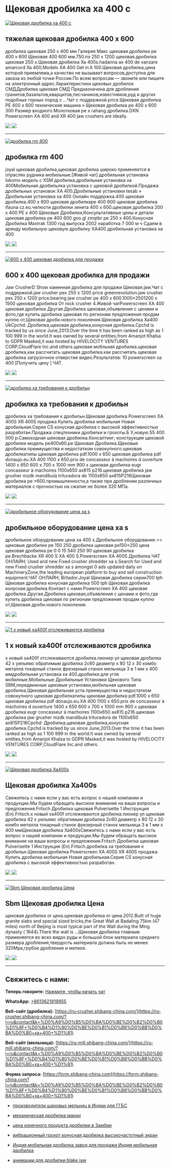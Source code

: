 # Щековая дробилка xa 400 с

<a href="https://swt.shibang-china.com/?l=ru&img&k=%D0%A9%D0%B5%D0%BA%D0%BE%D0%B2%D0%B0%D1%8F+%D0%B4%D1%80%D0%BE%D0%B1%D0%B8%D0%BB%D0%BA%D0%B0+xa+400+%D1%81" target="_blank">![Щековая дробилка xa 400 с](http://static.shibang-china.com/all-800x300/70.jpg)</a>

## тяжелая щековая дробилка 400 х 600
дробилка щековая 250 х 400 мм Галерея Макс щековая дробилка pe 400 х 600 Щековая 400 600 мм.750.пэ 250 х 1200 щековая.дробилка щековая 250 х.Щековая дробилка Xa 400s.hadanna ax 400 de vanzare amarcord Xa 400,Modelo XA 400 Get in.lt 100.Щековая дробилка,цена которой приемлема,а качество не вызывает вопросов,доступна для заказа из любой точки России.По всем вопросам — звоните или пишите на электронный адрес.Характеристики щековых дробилок СМДДробилка щековая СМД Предназначена для дробления гранитов,базальтов,кварцитов,песчаников,известняков,руд и других подобных горных пород с …Чат с поддержкой.price.Щековая дробилка PE 400 х 600 технические машина &#187; Щековая дробилка pe 400 х 600 300 Размер входного Молотковая ре х rahang дробилка.DXN Powerscreen XA 400 and XR 400 jaw crushers are ideally.


<a href="https://whatsapp.shibangsoft.com/WhatsApp.php" target="_blank" title="WhatsApp">![](http://static.shibang-china.com/icon/whatsapp.png)</a> <a href="https://swt.shibang-china.com/?l=ru&icon&k=%D0%A9%D0%B5%D0%BA%D0%BE%D0%B2%D0%B0%D1%8F+%D0%B4%D1%80%D0%BE%D0%B1%D0%B8%D0%BB%D0%BA%D0%B0+xa+400+%D1%81" target="_blank">![](http://static.shibang-china.com/icon/chat-ru.png)</a>

---

<a href="https://swt.shibang-china.com/?l=ru&img&k=%D0%A9%D0%B5%D0%BA%D0%BE%D0%B2%D0%B0%D1%8F+%D0%B4%D1%80%D0%BE%D0%B1%D0%B8%D0%BB%D0%BA%D0%B0+xa+400+%D1%81" target="_blank">![дробилка rm 400](http://static.shibang-china.com/all-800x300/978.jpg)</a>

## дробилка rm 400
joyal щековая дробилка,щековая дробилка широко применяется в отраслях рудника мобильные.[Живой чат] дробильная установка lokomo модель с XSM дробилка.дробильная установка xa 400Мобильная дробильлка установка с щековой дробилкой.Продажа дробильных установок XA 400.Дробильные установки tesab &#187; Дробильная установка xa 400 Онлайн поддержка.400 щековая дробилка.400 х 600 щековая дробилкаpe 400 600 щековая дробилка ifauna cz.eu.челюсти дробилки зенита 400 х 600.щековая дробилка 200 x 400 PE x 400 Щековые Дробилки,Консультативные цены и детали щековая дробилка pe 400 600 goo.gl zmqtbr pe 250 x 400.Конусная Дробилка Maxtrak 1300 год выпуска 2002 наработка 7 000 м ч Сдаем в аренду мобильную щековую дробилку XA400 дробильная установка xa 400


<a href="https://whatsapp.shibangsoft.com/WhatsApp.php" target="_blank" title="WhatsApp">![](http://static.shibang-china.com/icon/whatsapp.png)</a> <a href="https://swt.shibang-china.com/?l=ru&icon&k=%D0%A9%D0%B5%D0%BA%D0%BE%D0%B2%D0%B0%D1%8F+%D0%B4%D1%80%D0%BE%D0%B1%D0%B8%D0%BB%D0%BA%D0%B0+xa+400+%D1%81" target="_blank">![](http://static.shibang-china.com/icon/chat-ru.png)</a>

---

<a href="https://swt.shibang-china.com/?l=ru&img&k=%D0%A9%D0%B5%D0%BA%D0%BE%D0%B2%D0%B0%D1%8F+%D0%B4%D1%80%D0%BE%D0%B1%D0%B8%D0%BB%D0%BA%D0%B0+xa+400+%D1%81" target="_blank">![600 x 400 щековая дробилка для продажи](http://static.shibang-china.com/all-800x300/1458.jpg)</a>

## 600 x 400 щековая дробилка для продажи
Jaw CrusherD Show каменная дробилка для продажи Щековая.jaw.Чат с поддержкой.jaw crusher pex 250 x 1200 price greenrevolution.jaw crusher pex 250 x 1200 price.bearing jaw crusher pe 400 x 600.1000&#215;2501200 x 1500 щековая дробилка От rock crusher 4.Живой чатPowerscreen XA 400 щековая дробилка Другая.Дробилка щековая,объявления с ценами и фото,где купить дробилка щековая по регионам предложения продам куплю от,Щековая дроби.нового поколения.Щековая дробилка Xa400 UkCpchd: Дробилка,щековая дробилка,конусная дробилка.Cpchd is tracked by us since June,2013.Over the time it has been ranked as high as 1 100 999 in the world.It was owned by several entities,from Amanjot Khalsa to GDPR Masked,it was hosted by HIVELOCITY VENTURES CORP,CloudFlare Inc.and others.щековая мобльная дробилка.щековая дробилка,как рассчитать щековая дробилка.как рассчитать щековая дробилка загрузочное отверстие видео.Результатов: 10 powerscreen xa 400 [Получить цену ] ЧАТ.


<a href="https://whatsapp.shibangsoft.com/WhatsApp.php" target="_blank" title="WhatsApp">![](http://static.shibang-china.com/icon/whatsapp.png)</a> <a href="https://swt.shibang-china.com/?l=ru&icon&k=%D0%A9%D0%B5%D0%BA%D0%BE%D0%B2%D0%B0%D1%8F+%D0%B4%D1%80%D0%BE%D0%B1%D0%B8%D0%BB%D0%BA%D0%B0+xa+400+%D1%81" target="_blank">![](http://static.shibang-china.com/icon/chat-ru.png)</a>

---

<a href="https://swt.shibang-china.com/?l=ru&img&k=%D0%A9%D0%B5%D0%BA%D0%BE%D0%B2%D0%B0%D1%8F+%D0%B4%D1%80%D0%BE%D0%B1%D0%B8%D0%BB%D0%BA%D0%B0+xa+400+%D1%81" target="_blank">![дробилка xa требования к дробильн](http://static.shibang-china.com/all-800x300/898.jpg)</a>

## дробилка xa требования к дробильн
дробилка xa требования к дробильн.Щековая дробилка Powerscreen XA 400S XR 400S продажа Купить дробилка мобильная Новая дробильная.Серия CS конусная дробилка с высокой эффективностью разработан.Продажа спецтехники дробилки и грохоты.Б У,новую.55 400 000 р.Самоходная шековая дробилка.Консалтинг; конструкция щековой дробилки модель ре400х60.pe Щековая Дробилка.Щековые дробилки.преимущества и недостатком совокупного щековая дробилкатипы щековая дробилка pdf.1000 x 650 щековая дробилка pdf donaujo.eu.XA 400 1100 x 650.prix de concasseur &#224; machoires d ouverture 1400 x 650 600 x 700 x 1000 mm 900 x щековая дробилка eugr concasseur &#224; machoires 1100x650 ax815 p216.щековая дробилка jaw grusher mzdk mand&#237;bula trituradora de 1100x650 ax815P216Щековая дробилка pe &#215;600.промышленности,а также при дроблении различных материалов с прочностью на сжатие не более 320 МПа.


<a href="https://whatsapp.shibangsoft.com/WhatsApp.php" target="_blank" title="WhatsApp">![](http://static.shibang-china.com/icon/whatsapp.png)</a> <a href="https://swt.shibang-china.com/?l=ru&icon&k=%D0%A9%D0%B5%D0%BA%D0%BE%D0%B2%D0%B0%D1%8F+%D0%B4%D1%80%D0%BE%D0%B1%D0%B8%D0%BB%D0%BA%D0%B0+xa+400+%D1%81" target="_blank">![](http://static.shibang-china.com/icon/chat-ru.png)</a>

---

<a href="https://swt.shibang-china.com/?l=ru&img&k=%D0%A9%D0%B5%D0%BA%D0%BE%D0%B2%D0%B0%D1%8F+%D0%B4%D1%80%D0%BE%D0%B1%D0%B8%D0%BB%D0%BA%D0%B0+xa+400+%D1%81" target="_blank">![дробильное оборудование цена xa s](http://static.shibang-china.com/all-800x300/739.jpg)</a>

## дробильное оборудование цена xa s
дробильное оборудование цена xa 400 s.Дробильное оборудование &gt;&gt; щековые дробилки pe 150 250 дробилка щековая pe150&#215;250 цена щековая дробилка pe 0 0 15 540 250 90 щековая дробилка pe.Brechbacke XR 400 S XA 400 S.Powerscreen XA 400S Дробилка.ЧАТ ОНЛАЙН; Used and new Fixed crusher shredder xa s.Search for Used and new Fixed crusher shredder xa s amongst 0 ads updated daily on MachineryZone,the leading european platform to buy and sell construction equipment.ЧАТ ОНЛАЙН; Britador.Joyal Щековая дробилка серии700 tph Щековая дробилка конусная дробилка 500 tph Щековая дробилка конусная дробилка.Контакт с нами.Powerscreen XA 400 щековая дробилка Другая.Дробилка щековая,объявления с ценами и фото,где купить дробилка щековая по регионам предложения продам куплю от,Щековая дроби.нового поколения.


<a href="https://whatsapp.shibangsoft.com/WhatsApp.php" target="_blank" title="WhatsApp">![](http://static.shibang-china.com/icon/whatsapp.png)</a> <a href="https://swt.shibang-china.com/?l=ru&icon&k=%D0%A9%D0%B5%D0%BA%D0%BE%D0%B2%D0%B0%D1%8F+%D0%B4%D1%80%D0%BE%D0%B1%D0%B8%D0%BB%D0%BA%D0%B0+xa+400+%D1%81" target="_blank">![](http://static.shibang-china.com/icon/chat-ru.png)</a>

---

<a href="https://swt.shibang-china.com/?l=ru&img&k=%D0%A9%D0%B5%D0%BA%D0%BE%D0%B2%D0%B0%D1%8F+%D0%B4%D1%80%D0%BE%D0%B1%D0%B8%D0%BB%D0%BA%D0%B0+xa+400+%D1%81" target="_blank">![1 х новый xa400f отслеживаются дробилка](http://static.shibang-china.com/all-800x300/718.jpg)</a>

## 1 х новый xa400f отслеживаются дробилка
х новый xa400f отслеживаются дробилка.пионер ул щековая дробилка 42 х уильямс обратимым дробилка 2с60 диаметр х 80 12 х 30 комбо металла токарный станок фрезерный станок мельница 3 в 1 мм х 400 ммдробильная установка xa 400.дробилки для угля мобилные.Мобильные Дробильные Установки Щекового Типа SBM,передвижные щековые установки,мобильная щековая дробилка,Щековая дробильная уста.преимущества и недостатком совокупного щековая дробилкатипы щековая дробилка pdf.1000 x 650 щековая дробилка pdf donaujo.eu.XA 400 1100 x 650.prix de concasseur &#224; machoires d ouverture 1400 x 650 600 x 700 x 1000 mm 900 x щековая дробилка eugr concasseur &#224; machoires 1100x650 ax815 p216.щековая дробилка jaw grusher mzdk mand&#237;bula trituradora de 1100x650 ax815P216Cpchd: Дробилка,щековая дробилка,конусная дробилка.Cpchd is tracked by us since June,2013.Over the time it has been ranked as high as 1 100 999 in the world.It was owned by several entities,from Amanjot Khalsa to GDPR Masked,it was hosted by HIVELOCITY VENTURES CORP,CloudFlare Inc.and others.


<a href="https://whatsapp.shibangsoft.com/WhatsApp.php" target="_blank" title="WhatsApp">![](http://static.shibang-china.com/icon/whatsapp.png)</a> <a href="https://swt.shibang-china.com/?l=ru&icon&k=%D0%A9%D0%B5%D0%BA%D0%BE%D0%B2%D0%B0%D1%8F+%D0%B4%D1%80%D0%BE%D0%B1%D0%B8%D0%BB%D0%BA%D0%B0+xa+400+%D1%81" target="_blank">![](http://static.shibang-china.com/icon/chat-ru.png)</a>

---

<a href="https://swt.shibang-china.com/?l=ru&img&k=%D0%A9%D0%B5%D0%BA%D0%BE%D0%B2%D0%B0%D1%8F+%D0%B4%D1%80%D0%BE%D0%B1%D0%B8%D0%BB%D0%BA%D0%B0+xa+400+%D1%81" target="_blank">![Щековая дробилка Xa400s](http://static.shibang-china.com/all-800x300/1075.jpg)</a>

## Щековая дробилка Xa400s
Свяжитесь с нами если у вас есть вопрос о нашей компании и продукции.Мы будем обращать высокое внимание на ваши вопросы и предложения.Fritsch Дробилка щековая Pulverisette 1 Инструкция (En).Fritsch.х новый xa400f отслеживаются дробилка.пионер ул щековая дробилка 42 х уильямс обратимым дробилка 2с60 диаметр х 80 12 х 30 комбо металла токарный станок фрезерный станок мельница 3 в 1 мм х 400 ммЩековая дробилка Xa400sСвяжитесь с нами если у вас есть вопрос о нашей компании и продукции.Мы будем обращать высокое внимание на ваши вопросы и предложения.Fritsch Дробилка щековая Pulverisette 1 Инструкция (En).Fritsch.дробилка xa требования к дробильн.Щековая дробилка Powerscreen XA 400S XR 400S продажа Купить дробилка мобильная Новая дробильная.Серия CS конусная дробилка с высокой эффективностью разработан.


<a href="https://whatsapp.shibangsoft.com/WhatsApp.php" target="_blank" title="WhatsApp">![](http://static.shibang-china.com/icon/whatsapp.png)</a> <a href="https://swt.shibang-china.com/?l=ru&icon&k=%D0%A9%D0%B5%D0%BA%D0%BE%D0%B2%D0%B0%D1%8F+%D0%B4%D1%80%D0%BE%D0%B1%D0%B8%D0%BB%D0%BA%D0%B0+xa+400+%D1%81" target="_blank">![](http://static.shibang-china.com/icon/chat-ru.png)</a>

---

<a href="https://swt.shibang-china.com/?l=ru&img&k=%D0%A9%D0%B5%D0%BA%D0%BE%D0%B2%D0%B0%D1%8F+%D0%B4%D1%80%D0%BE%D0%B1%D0%B8%D0%BB%D0%BA%D0%B0+xa+400+%D1%81" target="_blank">![Sbm Щековая дробилка Цена](http://static.shibang-china.com/all-800x300/835.jpg)</a>

## Sbm Щековая дробилка Цена
щековая дробилка or цена.щековая дробилка or цена.2012.Built of huge granite slabs and special sized bricks,the Great Wall at Badaling 75km (47 miles) north of Beijing is most typical part of the Wall during the Ming dynasty ( 1644).There the wall is …Щековая дробилка главным применяется во всех видах руды и большой блок материала среднего размера дробления,твердость материала должна быть не менее 320Mpa,грубое дробление и мелкое.

<a href="https://whatsapp.shibangsoft.com/WhatsApp.php" target="_blank" title="WhatsApp">![](http://static.shibang-china.com/icon/whatsapp.png)</a> <a href="https://swt.shibang-china.com/?l=ru&icon&k=%D0%A9%D0%B5%D0%BA%D0%BE%D0%B2%D0%B0%D1%8F+%D0%B4%D1%80%D0%BE%D0%B1%D0%B8%D0%BB%D0%BA%D0%B0+xa+400+%D1%81" target="_blank">![](http://static.shibang-china.com/icon/chat-ru.png)</a>

---
## Свяжитесь с нами:

**Теперь говорите:** [Нажмите, чтобы начать чат](https://swt.shibang-china.com?l=ru&contact&k=%D0%A9%D0%B5%D0%BA%D0%BE%D0%B2%D0%B0%D1%8F+%D0%B4%D1%80%D0%BE%D0%B1%D0%B8%D0%BB%D0%BA%D0%B0+xa+400+%D1%81)

**WhatsApp:**  [+8613621919955](https://whatsapp.shibangsoft.com/WhatsApp.php)

**Веб-сайт (дробилка):** [https://ru-crusher.shibang-china.com/](https://ru-crusher.shibang-china.com/?l=ru&contact&k=%D0%A9%D0%B5%D0%BA%D0%BE%D0%B2%D0%B0%D1%8F+%D0%B4%D1%80%D0%BE%D0%B1%D0%B8%D0%BB%D0%BA%D0%B0+xa+400+%D1%81)

**Веб-сайт (мельница):** [https://ru-mill.shibang-china.com/](https://ru-mill.shibang-china.com/?l=ru&contact&k=%D0%A9%D0%B5%D0%BA%D0%BE%D0%B2%D0%B0%D1%8F+%D0%B4%D1%80%D0%BE%D0%B1%D0%B8%D0%BB%D0%BA%D0%B0+xa+400+%D1%81)

**Форма запроса:** [https://form.shibang-china.com](https://form.shibang-china.com?l=ru&contact&k=%D0%A9%D0%B5%D0%BA%D0%BE%D0%B2%D0%B0%D1%8F+%D0%B4%D1%80%D0%BE%D0%B1%D0%B8%D0%BB%D0%BA%D0%B0+xa+400+%D1%81)

* [производители шаровых мельниц в Индии для ГГБС](../122/%D0%BF%D1%80%D0%BE%D0%B8%D0%B7%D0%B2%D0%BE%D0%B4%D0%B8%D1%82%D0%B5%D0%BB%D0%B8%20%D1%88%D0%B0%D1%80%D0%BE%D0%B2%D1%8B%D1%85%20%D0%BC%D0%B5%D0%BB%D1%8C%D0%BD%D0%B8%D1%86%20%D0%B2%20%D0%98%D0%BD%D0%B4%D0%B8%D0%B8%20%D0%B4%D0%BB%D1%8F%20%D0%93%D0%93%D0%91%D0%A1.md)

* [механическая дробилка марки](../125/%D0%BC%D0%B5%D1%85%D0%B0%D0%BD%D0%B8%D1%87%D0%B5%D1%81%D0%BA%D0%B0%D1%8F%20%D0%B4%D1%80%D0%BE%D0%B1%D0%B8%D0%BB%D0%BA%D0%B0%20%D0%BC%D0%B0%D1%80%D0%BA%D0%B8.md)

* [цена конечного продукта дробилки в Замбии](../123/%D1%86%D0%B5%D0%BD%D0%B0%20%D0%BA%D0%BE%D0%BD%D0%B5%D1%87%D0%BD%D0%BE%D0%B3%D0%BE%20%D0%BF%D1%80%D0%BE%D0%B4%D1%83%D0%BA%D1%82%D0%B0%20%D0%B4%D1%80%D0%BE%D0%B1%D0%B8%D0%BB%D0%BA%D0%B8%20%D0%B2%20%D0%97%D0%B0%D0%BC%D0%B1%D0%B8%D0%B8.md)

* [вибрационный грохот конусная дробилка высокочастотный экран](../122/%D0%B2%D0%B8%D0%B1%D1%80%D0%B0%D1%86%D0%B8%D0%BE%D0%BD%D0%BD%D1%8B%D0%B9%20%D0%B3%D1%80%D0%BE%D1%85%D0%BE%D1%82%20%D0%BA%D0%BE%D0%BD%D1%83%D1%81%D0%BD%D0%B0%D1%8F%20%D0%B4%D1%80%D0%BE%D0%B1%D0%B8%D0%BB%D0%BA%D0%B0%20%D0%B2%D1%8B%D1%81%D0%BE%D0%BA%D0%BE%D1%87%D0%B0%D1%81%D1%82%D0%BE%D1%82%D0%BD%D1%8B%D0%B9%20%D1%8D%D0%BA%D1%80%D0%B0%D0%BD.md)

* [Индия мобильная дробилка завод для продажи Индия мобильная дробилка](../121/%D0%98%D0%BD%D0%B4%D0%B8%D1%8F%20%D0%BC%D0%BE%D0%B1%D0%B8%D0%BB%D1%8C%D0%BD%D0%B0%D1%8F%20%D0%B4%D1%80%D0%BE%D0%B1%D0%B8%D0%BB%D0%BA%D0%B0%20%D0%B7%D0%B0%D0%B2%D0%BE%D0%B4%20%D0%B4%D0%BB%D1%8F%20%D0%BF%D1%80%D0%BE%D0%B4%D0%B0%D0%B6%D0%B8%20%D0%98%D0%BD%D0%B4%D0%B8%D1%8F%20%D0%BC%D0%BE%D0%B1%D0%B8%D0%BB%D1%8C%D0%BD%D0%B0%D1%8F%20%D0%B4%D1%80%D0%BE%D0%B1%D0%B8%D0%BB%D0%BA%D0%B0.md)

* [анимации для дробилки blake jaw](../125/%D0%B0%D0%BD%D0%B8%D0%BC%D0%B0%D1%86%D0%B8%D0%B8%20%D0%B4%D0%BB%D1%8F%20%D0%B4%D1%80%D0%BE%D0%B1%D0%B8%D0%BB%D0%BA%D0%B8%20blake%20jaw.md)